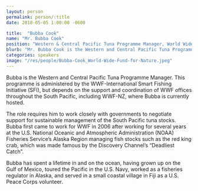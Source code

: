 ```yaml
---
layout: person
permalink: person/:title
date: 2018-05-05 1:00:00 -0600

title:  "Bubba Cook"
name: "Mr. Bubba Cook"
position: "Western & Central Pacific Tuna Programme Manager, World Wide Fund for Nature"
blurb: "Mr. Bubba Cook is the Western and Central Pacific Tuna Programme Manager for the World Wide Fund for Nature."
categories: speakers
image: "/res/people/Bubba-Cook_World-Wide-Fund-for-Nature.jpeg"
---
```

Bubba is the Western and Central Pacific Tuna Programme Manager.  This programme is administered by the WWF-International Smart Fishing Initiative (SFI), but depends on the support and coordination of WWF offices throughout the South Pacific, including WWF-NZ, where Bubba is currently hosted.

The role requires him to work closely with governments to negotiate support for sustainable management of the South Pacific tuna stocks.  Bubba first came to work for WWF in 2006 after working for several years at the U.S. National Oceanic and Atmospheric Administration (NOAA) Fisheries Service’s Alaska Region managing fish stocks such as the red king crab, which was made famous by the Discovery Channel’s “Deadliest Catch”.

Bubba has spent a lifetime in and on the ocean, having grown up on the Gulf of Mexico, toured the Pacific in the U.S. Navy, worked as a fisheries regulator in Alaska, and served in a small coastal village in Fiji as a U.S. Peace Corps volunteer.
